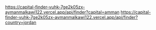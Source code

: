 https://capital-finder-vuhk-7ge2k05zx-aymanmalkawi122.vercel.app/api/finder?capital=amman
https://capital-finder-vuhk-7ge2k05zx-aymanmalkawi122.vercel.app/api/finder?country=jordan